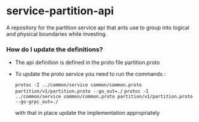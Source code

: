 # service-partition-api

A repository for the partition service api that ants use to group into logical and physical boundaries while investing.

### How do I update the definitions? ###

* The api definition is defined in the proto file partition.proto
* To update the proto service you need to run the commands :

  `protoc -I ../common/service common/common.proto partition/v1/partition.proto --go_out=./`
  `protoc -I ../common/service common/common.proto partition/v1/partition.proto --go-grpc_out=./`

  with that in place update the implementation appropriately
